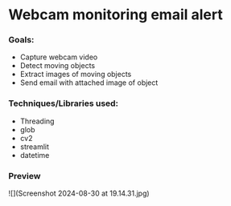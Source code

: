 # Webcam monitoring email alert

### Goals:
- Capture webcam video
- Detect moving objects
- Extract images of moving objects
- Send email with attached image of object

### Techniques/Libraries used: 
- Threading
- glob
- cv2
- streamlit 
- datetime

### Preview
![](Screenshot 2024-08-30 at 19.14.31.jpg)